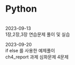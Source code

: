 # Python


<br>
2023-09-13<br>
1장,2장,3장 연습문제 풀이 및 실습<br>

2023-09-20<br>
if else 를 사용한 예제풀이 <br>
ch4_report 과제 심화문제 4문제 <br>
